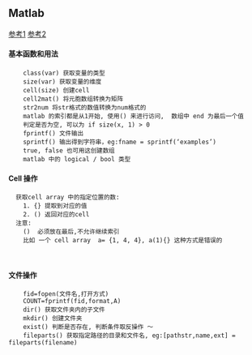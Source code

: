 ## Matlab

[参考1](https://blog.csdn.net/rushkid02/article/details/7929189)
[参考2](https://blog.csdn.net/jwh_bupt/article/details/11079229)
#### 基本函数和用法
```
    class(var) 获取变量的类型 
    size(var) 获取变量的维度  
    cell(size) 创建cell
    cell2mat() 将元胞数组转换为矩阵
    str2num 将str格式的数值转换为num格式的
    matlab 的索引都是从1开始, 使用() 来进行访问,  数组中 end 为最后一个值
    判定是否为空, 可以为 if size(x, 1) > 0
    fprintf() 文件输出
    sprintf() 输出得到字符串，eg:fname = sprintf(‘examples’) 
    true, false 也可用这创建数组
    matlab 中的 logical / bool 类型
```
#### Cell 操作
```
  获取cell array 中的指定位置的数:
    1. {} 提取到对应的值
    2. () 返回对应的cell
  注意:
    ()  必须放在最后,不允许继续索引
    比如 一个 cell array  a= {1, 4, 4}, a(1){} 这种方式是错误的
 ```

    
   


#### 文件操作
```
    fid=fopen(文件名,打开方式)
    COUNT=fprintf(fid,format,A)
    dir() 获取文件夹内的子文件
    mkdir() 创建文件夹
    exist() 判断是否存在, 判断条件取反操作 ～
    fileparts() 获取指定路径的目录和文件名, eg:[pathstr,name,ext] = fileparts(filename)
```
